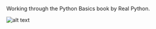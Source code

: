 Working through the Python Basics book by Real Python.

![alt text](https://files.realpython.com/media/python-basics-cover-900.75eb2f36588c.png)
